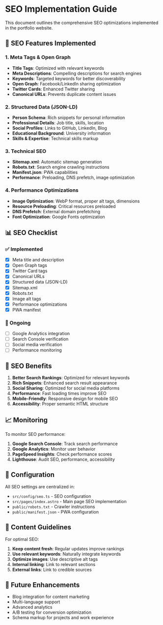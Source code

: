 # SEO Implementation Guide

This document outlines the comprehensive SEO optimizations implemented in the portfolio website.

## 🚀 SEO Features Implemented

### 1. Meta Tags & Open Graph
- **Title Tags**: Optimized with relevant keywords
- **Meta Descriptions**: Compelling descriptions for search engines
- **Keywords**: Targeted keywords for better discoverability
- **Open Graph**: Facebook/LinkedIn sharing optimization
- **Twitter Cards**: Enhanced Twitter sharing
- **Canonical URLs**: Prevents duplicate content issues

### 2. Structured Data (JSON-LD)
- **Person Schema**: Rich snippets for personal information
- **Professional Details**: Job title, skills, location
- **Social Profiles**: Links to GitHub, LinkedIn, Blog
- **Educational Background**: University information
- **Skills & Expertise**: Technical skills markup

### 3. Technical SEO
- **Sitemap.xml**: Automatic sitemap generation
- **Robots.txt**: Search engine crawling instructions
- **Manifest.json**: PWA capabilities
- **Performance**: Preloading, DNS prefetch, image optimization

### 4. Performance Optimizations
- **Image Optimization**: WebP format, proper alt tags, dimensions
- **Resource Preloading**: Critical resources preloaded
- **DNS Prefetch**: External domain prefetching
- **Font Optimization**: Google Fonts optimization

## 📊 SEO Checklist

### ✅ Implemented
- [x] Meta title and description
- [x] Open Graph tags
- [x] Twitter Card tags
- [x] Canonical URLs
- [x] Structured data (JSON-LD)
- [x] Sitemap.xml
- [x] Robots.txt
- [x] Image alt tags
- [x] Performance optimizations
- [x] PWA manifest

### 🔄 Ongoing
- [ ] Google Analytics integration
- [ ] Search Console verification
- [ ] Social media verification
- [ ] Performance monitoring

## 🎯 SEO Benefits

1. **Better Search Rankings**: Optimized for relevant keywords
2. **Rich Snippets**: Enhanced search result appearance
3. **Social Sharing**: Optimized for social media platforms
4. **Performance**: Fast loading times improve SEO
5. **Mobile-Friendly**: Responsive design for mobile SEO
6. **Accessibility**: Proper semantic HTML structure

## 📈 Monitoring

To monitor SEO performance:
1. **Google Search Console**: Track search performance
2. **Google Analytics**: Monitor user behavior
3. **PageSpeed Insights**: Check performance scores
4. **Lighthouse**: Audit SEO, performance, accessibility

## 🔧 Configuration

All SEO settings are centralized in:
- `src/config/seo.ts` - SEO configuration
- `src/pages/index.astro` - Main page SEO implementation
- `public/robots.txt` - Crawler instructions
- `public/manifest.json` - PWA configuration

## 📝 Content Guidelines

For optimal SEO:
1. **Keep content fresh**: Regular updates improve rankings
2. **Use relevant keywords**: Naturally integrate keywords
3. **Optimize images**: Use descriptive alt tags
4. **Internal linking**: Link to relevant sections
5. **External links**: Link to credible sources

## 🚀 Future Enhancements

- Blog integration for content marketing
- Multi-language support
- Advanced analytics
- A/B testing for conversion optimization
- Schema markup for projects and work experience
